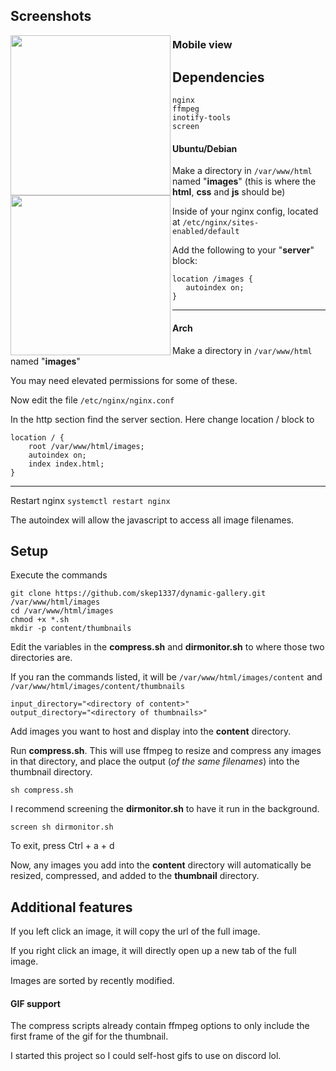 ## Screenshots
<a href="url"><img src="https://github.com/skep1337/dynamic-gallery/assets/45910586/3c5a9c54-5412-4765-b91a-e9a376abe822" align="left" height="256" ></a>

### Mobile view
<a href="url"><img src="https://github.com/skep1337/dynamic-gallery/assets/45910586/81bec605-9b2e-481f-aa2c-d5528073a156" align="left" height="256" ></a>

## Dependencies

```
nginx
ffmpeg
inotify-tools
screen
```

#### Ubuntu/Debian

Make a directory in ```/var/www/html``` named "**images**" (this is where the **html**, **css** and **js** should be)

Inside of your nginx config, located at ```/etc/nginx/sites-enabled/default```

Add the following to your "**server**" block:
```
location /images {
   autoindex on;
}
```

---

#### Arch

Make a directory in ```/var/www/html``` named "**images**"

You may need elevated permissions for some of these.

Now edit the file ```/etc/nginx/nginx.conf```

In the http section find the server section.
Here change location / block to
```
location / {
    root /var/www/html/images;
    autoindex on;
    index index.html;
}
```

---

Restart nginx ```systemctl restart nginx```

The autoindex will allow the javascript to access all image filenames.

## Setup

Execute the commands
```
git clone https://github.com/skep1337/dynamic-gallery.git /var/www/html/images
cd /var/www/html/images
chmod +x *.sh
mkdir -p content/thumbnails
```

Edit the variables in the **compress.sh** and **dirmonitor.sh** to where those two directories are.

If you ran the commands listed, it will be ```/var/www/html/images/content``` and ```/var/www/html/images/content/thumbnails```

```
input_directory="<directory of content>"
output_directory="<directory of thumbnails>"
```

Add images you want to host and display into the **content** directory.

Run **compress.sh**. This will use ffmpeg to resize and compress any images in that directory, and place the output (*of the same filenames*) into the thumbnail directory.

```sh compress.sh```

I recommend screening the **dirmonitor.sh** to have it run in the background. 

```screen sh dirmonitor.sh```

To exit, press Ctrl + a + d

Now, any images you add into the **content** directory will automatically be resized, compressed, and added to the **thumbnail** directory.

## Additional features

If you left click an image, it will copy the url of the full image.

If you right click an image, it will directly open up a new tab of the full image.

Images are sorted by recently modified.

#### GIF support

The compress scripts already contain ffmpeg options to only include the first frame of the gif for the thumbnail.

I started this project so I could self-host gifs to use on discord lol.

